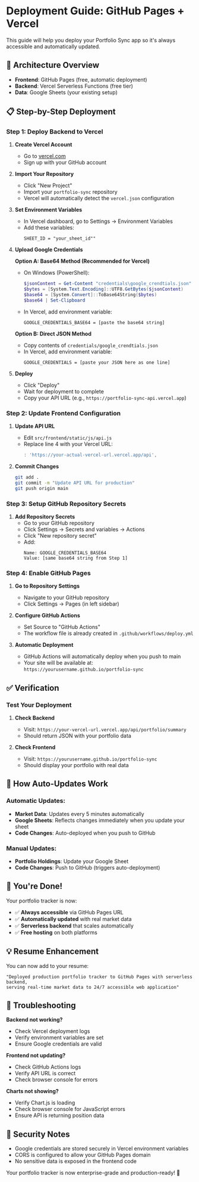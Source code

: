 # Deployment Guide: GitHub Pages + Vercel

This guide will help you deploy your Portfolio Sync app so it's always accessible and automatically updated.

## 🎯 Architecture Overview
- **Frontend**: GitHub Pages (free, automatic deployment)
- **Backend**: Vercel Serverless Functions (free tier)
- **Data**: Google Sheets (your existing setup)

## 📋 Step-by-Step Deployment

### Step 1: Deploy Backend to Vercel

1. **Create Vercel Account**
   - Go to [vercel.com](https://vercel.com)
   - Sign up with your GitHub account

2. **Import Your Repository**
   - Click "New Project"
   - Import your `portfolio-sync` repository
   - Vercel will automatically detect the `vercel.json` configuration

3. **Set Environment Variables**
   - In Vercel dashboard, go to Settings → Environment Variables
   - Add these variables:
     ```
     SHEET_ID = "your_sheet_id""
     ```

4. **Upload Google Credentials**
   
   **Option A: Base64 Method (Recommended for Vercel)**
   - On Windows (PowerShell):
     ```powershell
     $jsonContent = Get-Content "credentials\google_crendtials.json" -Raw
     $bytes = [System.Text.Encoding]::UTF8.GetBytes($jsonContent)
     $base64 = [System.Convert]::ToBase64String($bytes)
     $base64 | Set-Clipboard
     ```
   - In Vercel, add environment variable:
     ```
     GOOGLE_CREDENTIALS_BASE64 = [paste the base64 string]
     ```
   
   **Option B: Direct JSON Method**
   - Copy contents of `credentials/google_crendtials.json`
   - In Vercel, add environment variable:
     ```
     GOOGLE_CREDENTIALS = [paste your JSON here as one line]
     ```

5. **Deploy**
   - Click "Deploy"
   - Wait for deployment to complete
   - Copy your API URL (e.g., `https://portfolio-sync-api.vercel.app`)

### Step 2: Update Frontend Configuration

1. **Update API URL**
   - Edit `src/frontend/static/js/api.js`
   - Replace line 4 with your Vercel URL:
     ```javascript
     : 'https://your-actual-vercel-url.vercel.app/api',
     ```

2. **Commit Changes**
   ```bash
   git add .
   git commit -m "Update API URL for production"
   git push origin main
   ```

### Step 3: Setup GitHub Repository Secrets

1. **Add Repository Secrets**
   - Go to your GitHub repository
   - Click Settings → Secrets and variables → Actions
   - Click "New repository secret"
   - Add:
     ```
     Name: GOOGLE_CREDENTIALS_BASE64
     Value: [same base64 string from Step 1]
     ```

### Step 4: Enable GitHub Pages

1. **Go to Repository Settings**
   - Navigate to your GitHub repository
   - Click Settings → Pages (in left sidebar)

2. **Configure GitHub Actions**
   - Set Source to "GitHub Actions"
   - The workflow file is already created in `.github/workflows/deploy.yml`

3. **Automatic Deployment**
   - GitHub Actions will automatically deploy when you push to main
   - Your site will be available at: `https://yourusername.github.io/portfolio-sync`

## ✅ Verification

### Test Your Deployment

1. **Check Backend**
   - Visit: `https://your-vercel-url.vercel.app/api/portfolio/summary`
   - Should return JSON with your portfolio data

2. **Check Frontend**
   - Visit: `https://yourusername.github.io/portfolio-sync`
   - Should display your portfolio with real data

## 🔄 How Auto-Updates Work

### Automatic Updates:
- **Market Data**: Updates every 5 minutes automatically
- **Google Sheets**: Reflects changes immediately when you update your sheet
- **Code Changes**: Auto-deployed when you push to GitHub

### Manual Updates:
- **Portfolio Holdings**: Update your Google Sheet
- **Code Changes**: Push to GitHub (triggers auto-deployment)

## 🎉 You're Done!

Your portfolio tracker is now:
- ✅ **Always accessible** via GitHub Pages URL
- ✅ **Automatically updated** with real market data
- ✅ **Serverless backend** that scales automatically
- ✅ **Free hosting** on both platforms

## 💡 Resume Enhancement

You can now add to your resume:
```
"Deployed production portfolio tracker to GitHub Pages with serverless backend, 
serving real-time market data to 24/7 accessible web application"
```

## 🚨 Troubleshooting

**Backend not working?**
- Check Vercel deployment logs
- Verify environment variables are set
- Ensure Google credentials are valid

**Frontend not updating?**
- Check GitHub Actions logs
- Verify API URL is correct
- Check browser console for errors

**Charts not showing?**
- Verify Chart.js is loading
- Check browser console for JavaScript errors
- Ensure API is returning position data

## 🔐 Security Notes

- Google credentials are stored securely in Vercel environment variables
- CORS is configured to allow your GitHub Pages domain
- No sensitive data is exposed in the frontend code

Your portfolio tracker is now enterprise-grade and production-ready! 🚀
